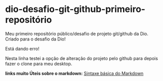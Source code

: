 # dio-desafio-git-github-primeiro-repositório

Meu primeiro repositório público/desafio de projeto git/github da Dio.
Criado para o desafio da Dio!

Está dando erro!

Nesta linha testei a opção de alteração do projeto pelo github para depois fazer o clone para meu desktop.

**links muito Úteis sobre o markdown:**
[Sintaxe básica do Markdown](https://www.markdownguide.org/)

